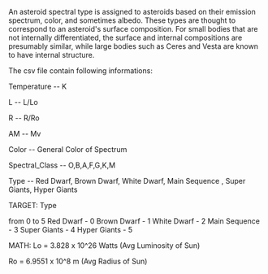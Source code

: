 
An asteroid spectral type is assigned to asteroids based on their emission spectrum, color, and sometimes albedo. These types are thought to correspond to an asteroid's surface composition. For small bodies that are not internally differentiated, the surface and internal compositions are presumably similar, while large bodies such as Ceres and Vesta are known to have internal structure.








The csv file contain following informations:

  Temperature -- K

L -- L/Lo

R -- R/Ro

AM -- Mv

Color -- General Color of Spectrum

Spectral_Class -- O,B,A,F,G,K,M 

Type -- Red Dwarf, Brown Dwarf, White Dwarf, Main Sequence , Super Giants, Hyper Giants




TARGET:    Type

from 0 to 5
Red Dwarf - 0
Brown Dwarf - 1
White Dwarf - 2
Main Sequence - 3
Super Giants - 4
Hyper Giants - 5


MATH:
Lo = 3.828 x 10^26 Watts
(Avg Luminosity of Sun)


Ro = 6.9551 x 10^8 m
(Avg Radius of Sun)

